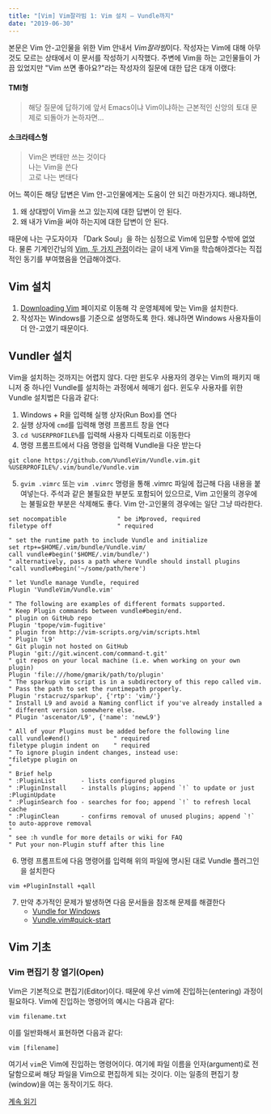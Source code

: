 ```yaml
---
title: "[Vim] Vim잘라빔 1: Vim 설치 — Vundle까지"
date: "2019-06-30"
---
```


본문은 Vim 안-고인물을 위한 Vim 안내서 *Vim잘라빔*이다.
작성자는 Vim에 대해 아무 것도 모르는 상태에서 이 문서를 작성하기 시작했다.
주변에 Vim을 하는 고인물들이 가끔 있었지만 "Vim 쓰면 좋아요?"라는 작성자의 질문에 대한 답은 대개 이랬다:

#### TMI형

> 해당 질문에 답하기에 앞서 Emacs이냐 Vim이냐하는 근본적인 신앙의 토대 문제로 되돌아가 논하자면…

#### 소크라테스형

> Vim은 변태만 쓰는 것이다<br>
> 나는 Vim을 쓴다<br>
> 고로 나는 변태다

어느 쪽이든 해당 답변은 Vim 안-고인물에게는 도움이 안 되긴 마찬가지다. 왜냐하면,

1. 왜 상대방이 Vim을 쓰고 있는지에 대한 답변이 안 된다.
1. 왜 내가 Vim을 써야 하는지에 대한 답변이 안 된다.

때문에 나는 구도자이자 「Dark Soul」을 하는 심정으로 Vim에 입문할 수밖에 없었다. 물론 기계인간님의 [Vim, 두 가지 관점]이라는 글이 내게 Vim을 학습해야겠다는 직접적인 동기를 부여했음을 언급해야겠다.

## Vim 설치

1. [Downloading Vim] 페이지로 이동해 각 운영체제에 맞는 Vim을 설치한다.
1. 작성자는 Windows를 기준으로 설명하도록 한다. 왜냐하면 Windows 사용자들이 더 안-고였기 때문이다.

## Vundler 설치

Vim을 설치하는 것까지는 어렵지 않다. 다만 윈도우 사용자의 경우는 Vim의 패키지 매니저 중 하나인 Vundle를 설치하는 과정에서 헤매기 쉽다. 윈도우 사용자를 위한 Vundle 설치법은 다음과 같다:

1. Windows + R을 입력해 실행 상자(Run Box)를 연다
2. 실행 상자에 `cmd`를 입력해 명령 프롬프트 창을 연다
3. `cd %USERPROFILE%`를 입력해 사용자 디렉토리로 이동한다
4. 명령 프롬프트에서 다음 명령을 입력해 Vundle을 다운 받는다

 `git clone https://github.com/VundleVim/Vundle.vim.git %USERPROFILE%/.vim/bundle/Vundle.vim`

5. `gvim .vimrc` 또는 `vim .vimrc` 명령을 통해 .vimrc 파일에 접근해 다음 내용을 붙여넣는다. 주석과 같은 불필요한 부분도 포함되어 있으므로, Vim 고인물의 경우에는 불필요한 부분은 삭제해도 좋다. Vim 안-고인물의 경우에는 일단 그냥 따라한다.

```
set nocompatible              " be iMproved, required
filetype off                  " required

" set the runtime path to include Vundle and initialize
set rtp+=$HOME/.vim/bundle/Vundle.vim/
call vundle#begin('$HOME/.vim/bundle/')
" alternatively, pass a path where Vundle should install plugins
"call vundle#begin('~/some/path/here')

" let Vundle manage Vundle, required
Plugin 'VundleVim/Vundle.vim'

" The following are examples of different formats supported.
" Keep Plugin commands between vundle#begin/end.
" plugin on GitHub repo
Plugin 'tpope/vim-fugitive'
" plugin from http://vim-scripts.org/vim/scripts.html
" Plugin 'L9'
" Git plugin not hosted on GitHub
Plugin 'git://git.wincent.com/command-t.git'
" git repos on your local machine (i.e. when working on your own plugin)
Plugin 'file:///home/gmarik/path/to/plugin'
" The sparkup vim script is in a subdirectory of this repo called vim.
" Pass the path to set the runtimepath properly.
Plugin 'rstacruz/sparkup', {'rtp': 'vim/'}
" Install L9 and avoid a Naming conflict if you've already installed a
" different version somewhere else.
" Plugin 'ascenator/L9', {'name': 'newL9'}

" All of your Plugins must be added before the following line
call vundle#end()            " required
filetype plugin indent on    " required
" To ignore plugin indent changes, instead use:
"filetype plugin on
"
" Brief help
" :PluginList       - lists configured plugins
" :PluginInstall    - installs plugins; append `!` to update or just :PluginUpdate
" :PluginSearch foo - searches for foo; append `!` to refresh local cache
" :PluginClean      - confirms removal of unused plugins; append `!` to auto-approve removal
"
" see :h vundle for more details or wiki for FAQ
" Put your non-Plugin stuff after this line
```

6. 명령 프롬프트에 다음 명령어를 입력해 위의 파일에 명시된 대로 Vundle 플러그인을 설치한다

`vim +PluginInstall +qall`

7. 만약 추가적인 문제가 발생하면 다음 문서들을 참조해 문제를 해결한다
    - [Vundle for Windows]
    - [Vundle.vim#quick-start]

## Vim 기초

### Vim 편집기 창 열기(Open)

Vim은 기본적으로 편집기(Editor)이다. 때문에 우선 vim에 진입하는(entering) 과정이 필요하다.
Vim에 진입하는 명령어의 예시는 다음과 같다:

`vim filename.txt`

이를 일반화해서 표현하면 다음과 같다:

`vim [filename]`

여기서 `vim`은 Vim에 진입하는 명령어이다. 여기에 파일 이름을 인자(argument)로 전달함으로써 해당 파일을 Vim으로 편집하게 되는 것이다. 이는 일종의 편집기 창(window)을 여는 동작이기도 하다.

[계속 읽기]

[Vim, 두 가지 관점]: https://johngrib.github.io/wiki/two-views-of-vim/
[Downloading Vim]: https://www.vim.org/download.php
[Vundle for Windows]: https://github.com/VundleVim/Vundle.vim/wiki/Vundle-for-Windows
[Vundle.vim#quick-start]: https://github.com/VundleVim/Vundle.vim#quick-start
[계속 읽기]: https://sungkukpark.github.io/ttrl-vim-zalavim-modes/